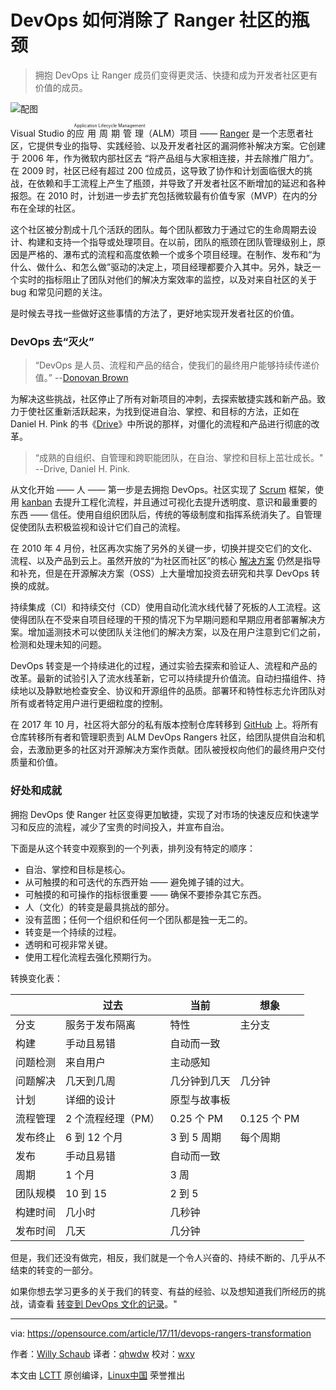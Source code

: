 DevOps 如何消除了 Ranger 社区的瓶颈
======

> 拥抱 DevOps 让 Ranger 成员们变得更灵活、快捷和成为开发者社区更有价值的成员。

![配图](https://opensource.com/sites/default/files/styles/image-full-size/public/lead-images/traffic-light-go.png?itok=nC_851ys)

Visual Studio 的<ruby>应用周期管理<rt>Application Lifecycle Management</rt></ruby>（ALM）项目 ——  [Ranger][1] 是一个志愿者社区，它提供专业的指导、实践经验、以及开发者社区的漏洞修补解决方案。它创建于 2006 年，作为微软内部社区去 “将产品组与大家相连接，并去除推广阻力”。 在 2009 时，社区已经有超过 200 位成员，这导致了协作和计划面临很大的挑战，在依赖和手工流程上产生了瓶颈，并导致了开发者社区不断增加的延迟和各种报怨。在 2010 时，计划进一步去扩充包括微软最有价值专家（MVP）在内的分布在全球的社区。

这个社区被分割成十几个活跃的团队。每个团队都致力于通过它的生命周期去设计、构建和支持一个指导或处理项目。在以前，团队的瓶颈在团队管理级别上，原因是严格的、瀑布式的流程和高度依赖一个或多个项目经理。在制作、发布和“为什么、做什么、和怎么做”驱动的决定上，项目经理都要介入其中。另外，缺乏一个实时的指标阻止了团队对他们的解决方案效率的监控，以及对来自社区的关于 bug 和常见问题的关注。

是时候去寻找一些做好这些事情的方法了，更好地实现开发者社区的价值。

### DevOps 去“灭火”

> “DevOps 是人员、流程和产品的结合，使我们的最终用户能够持续传递价值。” --[Donovan Brown][2]

为解决这些挑战，社区停止了所有对新项目的冲刺，去探索敏捷实践和新产品。致力于使社区重新活跃起来，为找到促进自治、掌控、和目标的方法，正如在 Daniel H. Pink 的书《[Drive][3]》中所说的那样，对僵化的流程和产品进行彻底的改革。

> “成熟的自组织、自管理和跨职能团队，在自治、掌控和目标上茁壮成长。" --Drive, Daniel H. Pink.

从文化开始 —— 人 —— 第一步是去拥抱 DevOps。社区实现了 [Scrum][4] 框架，使用 [kanban][5] 去提升工程化流程，并且通过可视化去提升透明度、意识和最重要的东西 —— 信任。使用自组织团队后，传统的等级制度和指挥系统消失了。自管理促使团队去积极监视和设计它们自己的流程。

在 2010 年 4 月份，社区再次实施了另外的关键一步，切换并提交它们的文化、流程、以及产品到云上。虽然开放的“为社区而社区”的核心 [解决方案][6] 仍然是指导和补充，但是在开源解决方案（OSS）上大量增加投资去研究和共享 DevOps 转换的成就。

持续集成（CI）和持续交付（CD）使用自动化流水线代替了死板的人工流程。这使得团队在不受来自项目经理的干预的情况下为早期问题和早期应用者部署解决方案。增加遥测技术可以使团队关注他们的解决方案，以及在用户注意到它们之前，检测和处理未知的问题。

DevOps 转变是一个持续进化的过程，通过实验去探索和验证人、流程和产品的改革。最新的试验引入了流水线革新，它可以持续提升价值流。自动扫描组件、持续地以及静默地检查安全、协议和开源组件的品质。部署环和特性标志允许团队对所有或者特定用户进行更细粒度的控制。

在 2017 年 10 月，社区将大部分的私有版本控制仓库转移到 [GitHub][7] 上。将所有仓库转移所有者和管理职责到 ALM DevOps Rangers 社区，给团队提供自治和机会，去激励更多的社区对开源解决方案作贡献。团队被授权向他们的最终用户交付质量和价值。

### 好处和成就

拥抱 DevOps 使 Ranger 社区变得更加敏捷，实现了对市场的快速反应和快速学习和反应的流程，减少了宝贵的时间投入，并宣布自治。

下面是从这个转变中观察到的一个列表，排列没有特定的顺序：

  * 自治、掌控和目标是核心。
  * 从可触摸的和可迭代的东西开始 —— 避免摊子铺的过大。
  * 可触摸的和可操作的指标很重要 —— 确保不要掺杂其它东西。
  * 人（文化）的转变是最具挑战的部分。
  * 没有蓝图；任何一个组织和任何一个团队都是独一无二的。
  * 转变是一个持续的过程。
  * 透明和可视非常关键。
  * 使用工程化流程去强化预期行为。


转换变化表：

|   | 过去 | 当前 | 想象 |
|---|------|---------|-----------|
| 分支 | 服务于发布隔离 | 特性 |  主分支 |
| 构建 |手动且易错 | 自动而一致 |  |
| 问题检测 | 来自用户 | 主动感知 | 
| 问题解决 | 几天到几周 | 几分钟到几天 | 几分钟 |
| 计划 | 详细的设计 | 原型与故事板 |  |
| 流程管理 | 2 个流程经理（PM） | 0.25 个 PM | 0.125 个 PM |
| 发布终止 | 6 到 12 个月 | 3 到 5 周期 | 每个周期 |
| 发布 | 手动且易错 | 自动而一致 ||
| 周期 | 1 个月 | 3 周  ||
| 团队规模 | 10 到 15 | 2 到 5 ||
| 构建时间 | 几小时 | 几秒钟 ||
| 发布时间 | 几天 | 几分钟 ||

但是，我们还没有做完，相反，我们就是一个令人兴奋的、持续不断的、几乎从不结束的转变的一部分。

如果你想去学习更多的关于我们的转变、有益的经验、以及想知道我们所经历的挑战，请查看 [转变到 DevOps 文化的记录][8]。"

--------------------------------------------------------------------------------

via: https://opensource.com/article/17/11/devops-rangers-transformation

作者：[Willy Schaub][a]
译者：[qhwdw](https://github.com/qhwdw)
校对：[wxy](https://github.com/wxy)

本文由 [LCTT](https://github.com/LCTT/TranslateProject) 原创编译，[Linux中国](https://linux.cn/) 荣誉推出

[a]:https://opensource.com/users/wpschaub
[1]:https://aka.ms/vsaraboutus
[2]:http://donovanbrown.com/post/what-is-devops
[3]:http://www.danpink.com/books/drive/
[4]:http://www.scrumguides.org/scrum-guide.html
[5]:https://leankit.com/learn/kanban/what-is-kanban/
[6]:https://aka.ms/vsarsolutions
[7]:https://github.com/ALM-Rangers
[8]:https://github.com/ALM-Rangers/Guidance/blob/master/src/Stories/our-journey-of-transforming-to-a-devops-culture.md
